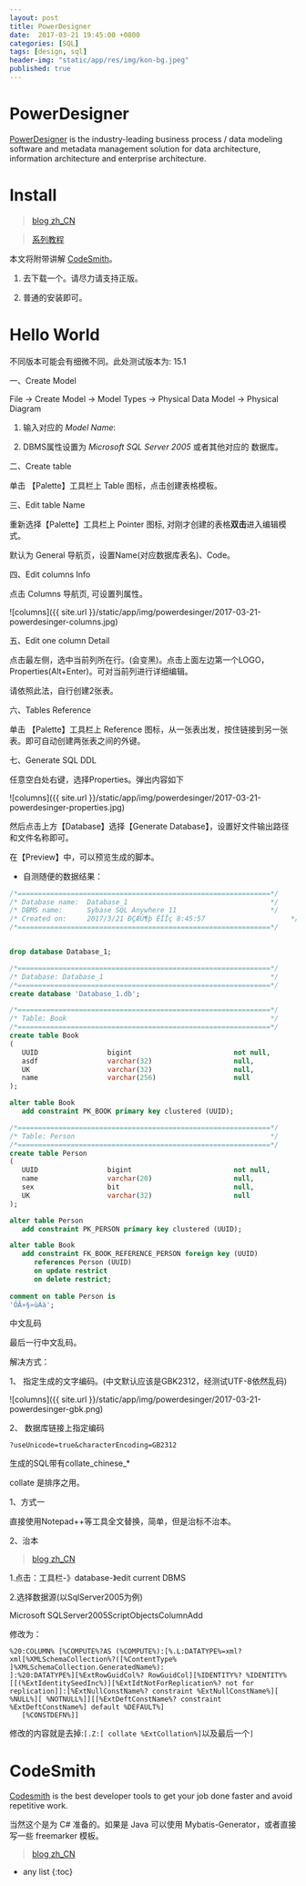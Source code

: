 ```yaml
---
layout: post
title: PowerDesigner
date:  2017-03-21 19:45:00 +0800
categories: [SQL]
tags: [design, sql]
header-img: "static/app/res/img/kon-bg.jpeg"
published: true
---
```


# PowerDesigner

[PowerDesigner](http://powerdesigner.de/en/)  is the industry-leading business process / data modeling software and metadata management solution for data architecture, 
information architecture and enterprise architecture. 


# Install

> [blog zh_CN](http://www.cnblogs.com/huangcong/archive/2010/06/14/1757957.html)

> [系列教程](http://www.cnblogs.com/yxonline/archive/2007/04/09/705479.html)

本文将附带讲解 [CodeSmith](http://www.codesmithtools.com/)。

1. 去下载一个。请尽力请支持正版。

2. 普通的安装即可。


# Hello World
 
不同版本可能会有细微不同。此处测试版本为: 15.1 

一、Create Model
 
File -> Create Model -> Model Types -> Physical Data Model -> Physical Diagram 
 
1. 输入对应的 *Model Name*: 
 
2. DBMS属性设置为 *Microsoft SQL Server 2005* 或者其他对应的 数据库。

二、Create table

单击 【Palette】工具栏上 Table 图标，点击创建表格模板。

三、Edit table Name

重新选择【Palette】工具栏上 Pointer 图标, 对刚才创建的表格**双击**进入编辑模式。

默认为 General 导航页，设置Name(对应数据库表名)、Code。

四、Edit columns Info

点击 Columns 导航页, 可设置列属性。

![columns]({{ site.url }}/static/app/img/powerdesinger/2017-03-21-powerdesinger-columns.jpg)


五、Edit one column Detail

点击最左侧，选中当前列所在行。(会变黑)。点击上面左边第一个LOGO，Properties(Alt+Enter)。可对当前列进行详细编辑。


请依照此法，自行创建2张表。

六、Tables Reference

单击 【Palette】工具栏上 Reference 图标，从一张表出发，按住链接到另一张表。即可自动创建两张表之间的外键。

七、Generate SQL DDL

任意空白处右键，选择Properties。弹出内容如下

![columns]({{ site.url }}/static/app/img/powerdesinger/2017-03-21-powerdesinger-properties.jpg)


然后点击上方【Database】选择【Generate Database】，设置好文件输出路径和文件名称即可。

在【Preview】中，可以预览生成的脚本。

- 自测随便的数据结果：

```sql
/*==============================================================*/
/* Database name:  Database_1                                   */
/* DBMS name:      Sybase SQL Anywhere 11                       */
/* Created on:     2017/3/21 ÐÇÆÚ¶þ ÉÏÎç 8:45:57                     */
/*==============================================================*/


drop database Database_1;

/*==============================================================*/
/* Database: Database_1                                         */
/*==============================================================*/
create database 'Database_1.db';

/*==============================================================*/
/* Table: Book                                                  */
/*==============================================================*/
create table Book 
(
   UUID                 bigint                         not null,
   asdf                 varchar(32)                    null,
   UK                   varchar(32)                    null,
   name                 varchar(256)                   null
);

alter table Book
   add constraint PK_BOOK primary key clustered (UUID);

/*==============================================================*/
/* Table: Person                                                */
/*==============================================================*/
create table Person 
(
   UUID                 bigint                         not null,
   name                 varchar(20)                    null,
   sex                  bit                            null,
   UK                   varchar(32)                    null
);

alter table Person
   add constraint PK_PERSON primary key clustered (UUID);

alter table Book
   add constraint FK_BOOK_REFERENCE_PERSON foreign key (UUID)
      references Person (UUID)
      on update restrict
      on delete restrict;
      
comment on table Person is 
'ÓÃ»§»ùÀà';
```

<label class="label label-danger">中文乱码</label>

最后一行中文乱码。

解决方式：

1、 指定生成的文字编码。(中文默认应该是GBK2312，经测试UTF-8依然乱码)

![columns]({{ site.url }}/static/app/img/powerdesinger/2017-03-21-powerdesinger-gbk.png)

2、 数据库链接上指定编码

```
?useUnicode=true&characterEncoding=GB2312
```
 
<label class="label label-danger">生成的SQL带有collate_chinese_*</label>

collate 是排序之用。

1、方式一

直接使用Notepad++等工具全文替换，简单，但是治标不治本。

2、治本

> [blog zh_CN](http://www.cnblogs.com/lukun/archive/2013/04/20/3032881.html)

1.点击：工具栏-》database-》edit current DBMS

2.选择数据源(以SqlServer2005为例)

Microsoft SQLServer2005ScriptObjectsColumnAdd

修改为：

```
%20:COLUMN% [%COMPUTE%?AS (%COMPUTE%):[%.L:DATATYPE%=xml?xml[%XMLSchemaCollection%?([%ContentType% ]%XMLSchemaCollection.GeneratedName%):                 ]:%20:DATATYPE%][%ExtRowGuidCol%? RowGuidCol][%IDENTITY%? %IDENTITY%[[(%ExtIdentitySeedInc%)][%ExtIdtNotForReplication%? not for replication]]:[%ExtNullConstName%? constraint %ExtNullConstName%][ %NULL%][ %NOTNULL%]][[%ExtDeftConstName%? constraint %ExtDeftConstName%] default %DEFAULT%]  
   [%CONSTDEFN%]]  
```

修改的内容就是去掉:`[.Z:[ collate %ExtCollation%]`以及最后一个`]`


# CodeSmith

[Codesmith](http://www.codesmithtools.com/) is the best developer tools to get your job done faster and avoid repetitive work.

当然这个是为 C# 准备的。如果是 Java 可以使用 Mybatis-Generator，或者直接写一些 freemarker 模板。

> [blog zh_CN](http://www.cnblogs.com/huangcong/archive/2010/06/14/1758201.html)






* any list
{:toc}










 
 





